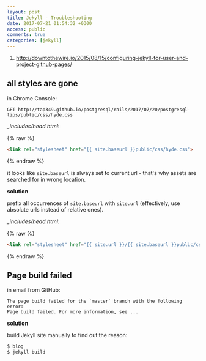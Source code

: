 ```yaml
---
layout: post
title: Jekyll - Troubleshooting
date: 2017-07-21 01:54:32 +0300
access: public
comments: true
categories: [jekyll]
---
```


<!-- more -->

1. <http://downtothewire.io/2015/08/15/configuring-jekyll-for-user-and-project-github-pages/>

all styles are gone
-------------------

in Chrome Console:

```
GET http://tap349.github.io/postgresql/rails/2017/07/20/postgresql-tips/public/css/hyde.css
```

_\_includes/head.html_:

{% raw %}
```html
<link rel="stylesheet" href="{{ site.baseurl }}public/css/hyde.css">
```
{% endraw %}

it looks like `site.baseurl` is always set to current url - that's why
assets are searched for in wrong location.

**solution**

prefix all occurrences of `site.baseurl` with `site.url`
(effectively, use absolute urls instead of relative ones).

_\_includes/head.html_:

{% raw %}
```html
<link rel="stylesheet" href="{{ site.url }}/{{ site.baseurl }}public/css/hyde.css">
```
{% endraw %}

Page build failed
-----------------

in email from GitHub:

```
The page build failed for the `master` branch with the following error:
Page build failed. For more information, see ...
```

**solution**

build Jekyll site manually to find out the reason:

```sh
$ blog
$ jekyll build
```
